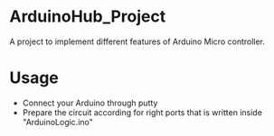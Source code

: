 # ArduinoHub_Project
A project to implement different features of Arduino Micro controller.

# Usage
- Connect your Arduino through putty
- Prepare the circuit according for right ports that is written inside "ArduinoLogic.ino"
